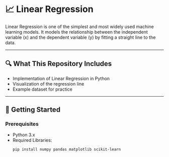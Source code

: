 # 📈 Linear Regression  

Linear Regression is one of the simplest and most widely used machine learning models. It models the relationship between the independent variable (x) and the dependent variable (y) by fitting a straight line to the data.  

---

## 🔍 What This Repository Includes  
- Implementation of Linear Regression in Python  
- Visualization of the regression line  
- Example dataset for practice  

---

## 🚀 Getting Started  

### Prerequisites  
- Python 3.x  
- Required Libraries:  
  ```bash
  pip install numpy pandas matplotlib scikit-learn
